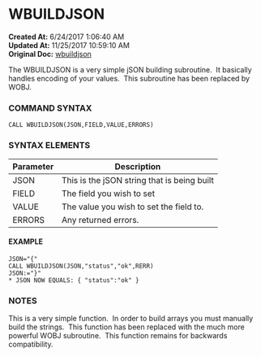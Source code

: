# WBUILDJSON

**Created At:** 6/24/2017 1:06:40 AM  
**Updated At:** 11/25/2017 10:59:10 AM  
**Original Doc:** [wbuildjson](https://docs.zumasys.com/36566-mv-connect-api/wbuildjson)  


The WBUILDJSON is a very simple jSON building subroutine.  It basically handles encoding of your values.  This subroutine has been replaced by WOBJ.

### COMMAND SYNTAX

```
CALL WBUILDJSON(JSON,FIELD,VALUE,ERRORS)
```

### SYNTAX ELEMENTS


| Parameter | Description |
| --- | --- |
| JSON | This is the jSON string that is being built |
| FIELD | The field you wish to set |
| VALUE | The value you wish to set the field to. |
| ERRORS | Any returned errors. |


#### EXAMPLE

```
JSON="{"
CALL WBUILDJSON(JSON,"status","ok",RERR)
JSON:="}"
* JSON NOW EQUALS: { "status":"ok" }
```

### NOTES

This is a very simple function.  In order to build arrays you must manually build the strings.  This function has been replaced with the much more powerful WOBJ subroutine.  This function remains for backwards compatibility.
